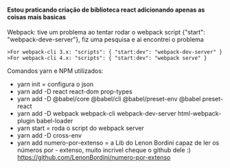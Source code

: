 #### Estou praticando criação de biblioteca react adicionando apenas as coisas mais basicas

Webpack: tive um problema ao tentar rodar o webpack script {"start": "webpack-deve-server"}, fiz uma pesquisa e ai encontrei o problema

    >For webpack-cli 3.x: "scripts": { "start:dev": "webpack-dev-server" }  
    >For webpack-cli 4.x: "scripts": { "start:dev": "webpack serve" } 


Comandos yarn e NPM utilizados:
- yarn init = configura o json 
- yarn add -D react react-dom prop-types 
- yarn add -D @babel/core @babel/cli @babel/preset-env @babel preset-react 
- yarn add -D webpack webpack-cli webpack-dev-server html-webpack-plugin babel-loader 
- yarn start = roda o script do webpack server 
- yarn add -D cross-env
- yarn add numero-por-extenso = a Lib do Lenon Bordini capaz de ler os números por - extenso, muito incrivel cheque o github dele :) https://github.com/LenonBordini/numero-por-extenso 

